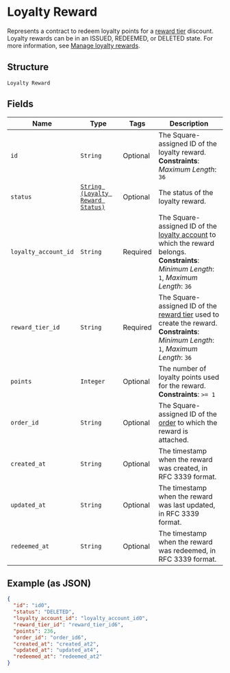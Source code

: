 
# Loyalty Reward

Represents a contract to redeem loyalty points for a [reward tier](../../doc/models/loyalty-program-reward-tier.md) discount. Loyalty rewards can be in an ISSUED, REDEEMED, or DELETED state.
For more information, see [Manage loyalty rewards](https://developer.squareup.com/docs/loyalty-api/loyalty-rewards).

## Structure

`Loyalty Reward`

## Fields

| Name | Type | Tags | Description |
|  --- | --- | --- | --- |
| `id` | `String` | Optional | The Square-assigned ID of the loyalty reward.<br>**Constraints**: *Maximum Length*: `36` |
| `status` | [`String (Loyalty Reward Status)`](../../doc/models/loyalty-reward-status.md) | Optional | The status of the loyalty reward. |
| `loyalty_account_id` | `String` | Required | The Square-assigned ID of the [loyalty account](entity:LoyaltyAccount) to which the reward belongs.<br>**Constraints**: *Minimum Length*: `1`, *Maximum Length*: `36` |
| `reward_tier_id` | `String` | Required | The Square-assigned ID of the [reward tier](entity:LoyaltyProgramRewardTier) used to create the reward.<br>**Constraints**: *Minimum Length*: `1`, *Maximum Length*: `36` |
| `points` | `Integer` | Optional | The number of loyalty points used for the reward.<br>**Constraints**: `>= 1` |
| `order_id` | `String` | Optional | The Square-assigned ID of the [order](entity:Order) to which the reward is attached. |
| `created_at` | `String` | Optional | The timestamp when the reward was created, in RFC 3339 format. |
| `updated_at` | `String` | Optional | The timestamp when the reward was last updated, in RFC 3339 format. |
| `redeemed_at` | `String` | Optional | The timestamp when the reward was redeemed, in RFC 3339 format. |

## Example (as JSON)

```json
{
  "id": "id0",
  "status": "DELETED",
  "loyalty_account_id": "loyalty_account_id0",
  "reward_tier_id": "reward_tier_id6",
  "points": 236,
  "order_id": "order_id6",
  "created_at": "created_at2",
  "updated_at": "updated_at4",
  "redeemed_at": "redeemed_at2"
}
```

